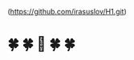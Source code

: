 (https://github.com/irasuslov/H1.git)
# :four_leaf_clover: :four_leaf_clover: :sunflower: :four_leaf_clover: :four_leaf_clover: #

